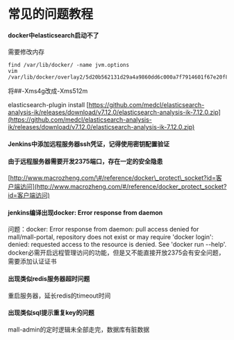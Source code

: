 # 常见的问题教程

#### docker中elasticsearch启动不了

需要修改内存

```
find /var/lib/docker/ -name jvm.options
vim  /var/lib/docker/overlay2/5d20b562131d29a4a9860dd6c000a7f7914601f67e20f80320df8c5a88c318e7/diff/usr/share/elasticsearch/config/jvm.options
```

将\#\#-Xms4g改成-Xms512m

elasticsearch-plugin install [https://github.com/medcl/elasticsearch-analysis-ik/releases/download/v7.12.0/elasticsearch-analysis-ik-7.12.0.zip](https://github.com/medcl/elasticsearch-analysis-ik/releases/download/v7.12.0/elasticsearch-analysis-ik-7.12.0.zip)

#### Jenkins中添加远程服务器ssh凭证，记得使用密钥配置验证

#### 由于远程服务器需要开发2375端口，存在一定的安全隐患

[http://www.macrozheng.com/\#/reference/docker\_protect\_socket?id=客户端访问](http://www.macrozheng.com/#/reference/docker_protect_socket?id=客户端访问)

#### jenkins编译出现docker: Error response from daemon
问题：docker: Error response from daemon: pull access denied for mall/mall-portal, repository does not exist or may require 'docker login': denied: requested access to the resource is denied.
See 'docker run --help'.
docker必需开启远程管理访问的功能，但是又不能直接开放2375会有安全问题，需要添加认证证书

#### 出现类似redis服务器超时问题
重启服务器，延长redis的timeout时间

#### 出现类似sql提示重复key的问题
mall-admin的定时逻辑未全部走完，数据库有脏数据





